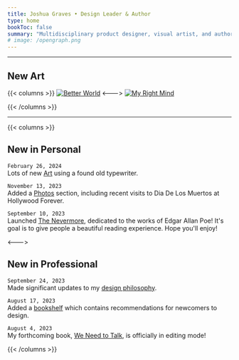 ```yaml
---
title: Joshua Graves • Design Leader & Author
type: home
bookToc: false
summary: "Multidisciplinary product designer, visual artist, and author of We Need to Talk."
# image: /opengraph.png
---
```


---
## New Art
{{< columns >}}
[![Better World](/art/better-world/better-world.webp)](/art/better-world)
<--->
[![My Right Mind](/art/right-mind/my-right-mind.webp)](/art/right-mind)

{{< /columns >}}

---

{{< columns >}}

## New in Personal
`February 26, 2024`\
Lots of new [Art](/art) using a found old typewriter.

`November 13, 2023`\
Added a [Photos](/photos) section, including recent visits to Dia De Los Muertos at Hollywood Forever. 

`September 10, 2023`\
Launched [The Nevermore](https://nevermore.rip), dedicated to the works of Edgar Allan Poe! It's goal is to give people a beautiful reading experience. Hope you'll enjoy!

<--->

## New in Professional
`September 24, 2023`\
Made significant updates to my [design philosophy](/philosophy).

`August 17, 2023`\
Added a [bookshelf](/docs/guides/bookshelf) which contains recommendations for newcomers to design.

`August 4, 2023`\
My forthcoming book, [We Need to Talk](/we-need-to-talk), is officially in editing mode!

{{< /columns >}}
